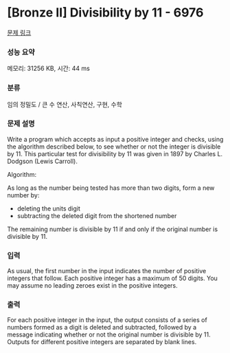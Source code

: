 # [Bronze II] Divisibility by 11 - 6976 

[문제 링크](https://www.acmicpc.net/problem/6976) 

### 성능 요약

메모리: 31256 KB, 시간: 44 ms

### 분류

임의 정밀도 / 큰 수 연산, 사칙연산, 구현, 수학

### 문제 설명

<p>Write a program which accepts as input a positive integer and checks, using the algorithm described below, to see whether or not the integer is divisible by 11. This particular test for divisibility by 11 was given in 1897 by Charles L. Dodgson (Lewis Carroll).</p>

<p>Algorithm:</p>

<p>As long as the number being tested has more than two digits, form a new number by:</p>

<ul>
	<li>deleting the units digit</li>
	<li>subtracting the deleted digit from the shortened number</li>
</ul>

<p>The remaining number is divisible by 11 if and only if the original number is divisible by 11.</p>

### 입력 

 <p>As usual, the first number in the input indicates the number of positive integers that follow. Each positive integer has a maximum of 50 digits. You may assume no leading zeroes exist in the positive integers.</p>

### 출력 

 <p>For each positive integer in the input, the output consists of a series of numbers formed as a digit is deleted and subtracted, followed by a message indicating whether or not the original number is divisible by 11. Outputs for different positive integers are separated by blank lines.</p>

